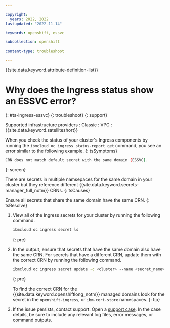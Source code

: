 ```yaml
---

copyright: 
  years: 2022, 2022
lastupdated: "2022-11-14"

keywords: openshift, essvc

subcollection: openshift

content-type: troubleshoot

---
```


{{site.data.keyword.attribute-definition-list}}


# Why does the Ingress status show an ESSVC error?
{: #ts-ingress-essvc}
{: troubleshoot}
{: support}

Supported infrastructure providers
:   Classic
:   VPC
:   {{site.data.keyword.satelliteshort}}

When you check the status of your cluster's Ingress components by running the `ibmcloud oc ingress status-report get` command, you see an error similar to the following example.
{: tsSymptoms}

```sh
CRN does not match default secret with the same domain (ESSVC).
```
{: screen}

There are secrets in multiple namsepaces for the same domain in your cluster but they reference different {{site.data.keyword.secrets-manager_full_notm}} CRNs.
{: tsCauses}

Ensure all secrets that share the same domain have the same CRN.
{: tsResolve}

1. View all of the Ingress secrets for your cluster by running the following command.

    ```sh
    ibmcloud oc ingress secret ls
    ```
    {: pre}
    
1. In the output, ensure that secrets that have the same domain also have the same CRN. For secrets that have a different CRN, update them with the correct CRN by running the following command.
    ```sh
    ibmcloud oc ingress secret update -c <cluster> --name <secret_name> --namespace <secret_namespace> --cert-crn <new_crn>
    ```
    {: pre}
    
    To find the correct CRN for the {{site.data.keyword.openshiftlong_notm}} managed domains look for the secret in the `openshift-ingress`, or `ibm-cert-store` namespaces.
    {: tip}


1. If the issue persists, contact support. Open a [support case](/docs/get-support?topic=get-support-using-avatar). In the case details, be sure to include any relevant log files, error messages, or command outputs.



